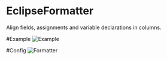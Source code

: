 # EclipseFormatter
Align fields, assignments and variable declarations in columns.

#Example
![Example](http://7xi5qz.com1.z0.glb.clouddn.com/github/eclipseformatter/format.gif)

#Config
![Formatter](http://7xi5qz.com1.z0.glb.clouddn.com/github/eclipseformatter/formatter_edit.png)
